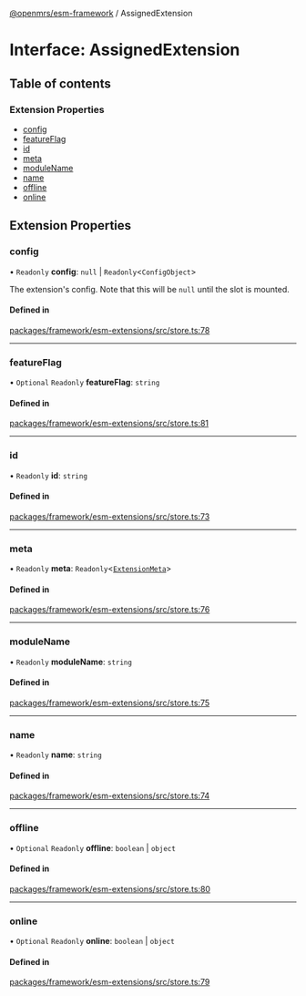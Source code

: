 [@openmrs/esm-framework](../API.md) / AssignedExtension

# Interface: AssignedExtension

## Table of contents

### Extension Properties

- [config](AssignedExtension.md#config)
- [featureFlag](AssignedExtension.md#featureflag)
- [id](AssignedExtension.md#id)
- [meta](AssignedExtension.md#meta)
- [moduleName](AssignedExtension.md#modulename)
- [name](AssignedExtension.md#name)
- [offline](AssignedExtension.md#offline)
- [online](AssignedExtension.md#online)

## Extension Properties

### config

• `Readonly` **config**: ``null`` \| `Readonly`<`ConfigObject`\>

The extension's config. Note that this will be `null` until the slot is mounted.

#### Defined in

[packages/framework/esm-extensions/src/store.ts:78](https://github.com/openmrs/openmrs-esm-core/blob/main/packages/framework/esm-extensions/src/store.ts#L78)

___

### featureFlag

• `Optional` `Readonly` **featureFlag**: `string`

#### Defined in

[packages/framework/esm-extensions/src/store.ts:81](https://github.com/openmrs/openmrs-esm-core/blob/main/packages/framework/esm-extensions/src/store.ts#L81)

___

### id

• `Readonly` **id**: `string`

#### Defined in

[packages/framework/esm-extensions/src/store.ts:73](https://github.com/openmrs/openmrs-esm-core/blob/main/packages/framework/esm-extensions/src/store.ts#L73)

___

### meta

• `Readonly` **meta**: `Readonly`<[`ExtensionMeta`](ExtensionMeta.md)\>

#### Defined in

[packages/framework/esm-extensions/src/store.ts:76](https://github.com/openmrs/openmrs-esm-core/blob/main/packages/framework/esm-extensions/src/store.ts#L76)

___

### moduleName

• `Readonly` **moduleName**: `string`

#### Defined in

[packages/framework/esm-extensions/src/store.ts:75](https://github.com/openmrs/openmrs-esm-core/blob/main/packages/framework/esm-extensions/src/store.ts#L75)

___

### name

• `Readonly` **name**: `string`

#### Defined in

[packages/framework/esm-extensions/src/store.ts:74](https://github.com/openmrs/openmrs-esm-core/blob/main/packages/framework/esm-extensions/src/store.ts#L74)

___

### offline

• `Optional` `Readonly` **offline**: `boolean` \| `object`

#### Defined in

[packages/framework/esm-extensions/src/store.ts:80](https://github.com/openmrs/openmrs-esm-core/blob/main/packages/framework/esm-extensions/src/store.ts#L80)

___

### online

• `Optional` `Readonly` **online**: `boolean` \| `object`

#### Defined in

[packages/framework/esm-extensions/src/store.ts:79](https://github.com/openmrs/openmrs-esm-core/blob/main/packages/framework/esm-extensions/src/store.ts#L79)
